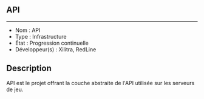 ## API

------------------------------------

- Nom : API
- Type : Infrastructure
- État : Progression continuelle
- Développeur(s) : Xilitra, RedLine

## Description

API est le projet offrant la couche abstraite de l'API utilisée sur les serveurs de jeu.
